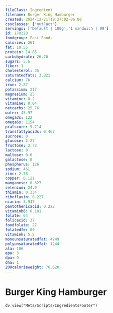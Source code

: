 ```yaml
---
fileClass: Ingredient
filename: Burger King Hamburger
created: 2024-12-21T19:27:02-06:00
cssclasses: ['nutFact']
servings: ['Default | 100g','1 sandwich | 99']
id: 170328
foodgroup: Fast Foods
calories: 261
fat: 10.55
protein: 14.85
carbohydrate: 26.76
sugars: 5.6
fiber: 1
cholesterol: 35
saturatedfats: 3.821
calcium: 76
iron: 2.87
potassium: 217
magnesium: 25
vitaminc: 0.2
vitamine: 0.04
netcarbs: 25.76
water: 45.97
omega3s: 122
omega6s: 1154
pralscore: 5.714
transfattyacids: 0.467
sucrose: 0
glucose: 2.27
fructose: 2.73
lactose: 0
maltose: 0.6
galactose: 0
phosphorus: 126
sodium: 461
zinc: 2.38
copper: 0.121
manganese: 0.327
selenium: 24.9
thiamin: 0.334
riboflavin: 0.227
niacin: 3.947
pantothenicacid: 0.222
vitaminb6: 0.101
folate: 64
folicacid: 37
foodfolate: 27
folatedfe: 89
vitamink: 5.5
monounsaturatedfat: 4249
polyunsaturatedfat: 1244
ala: 106
epa: 3
dpa: 9
dha: 1
200calorieweight: 76.628
---
```


# Burger King Hamburger

```dataviewjs
dv.view("Meta/Scripts/IngredientsFooter")
```